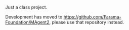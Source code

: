 Just a class project.

Development has moved to https://github.com/Farama-Foundation/MAgent2, please use that repository instead.
